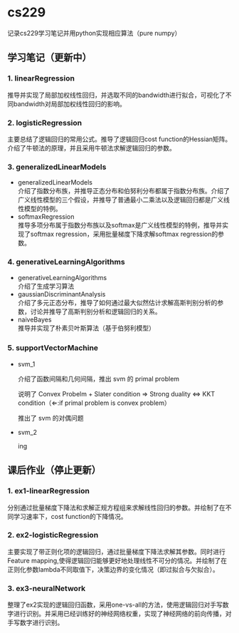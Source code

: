 # cs229
  记录cs229学习笔记并用python实现相应算法（pure numpy）

## 学习笔记（更新中）

### 1. linearRegression  

推导并实现了局部加权线性回归，并选取不同的bandwidth进行拟合，可视化了不同bandwidth对局部加权线性回归的影响。

### 2. logisticRegression  

主要总结了逻辑回归的常用公式。推导了逻辑回归cost function的Hessian矩阵。介绍了牛顿法的原理，并且采用牛顿法求解逻辑回归的参数。

### 3. generalizedLinearModels  

- generalizedLinearModels  
  介绍了指数分布族，并推导正态分布和伯努利分布都属于指数分布族。介绍了广义线性模型的三个假设，并推导了普通最小二乘法以及逻辑回归都是广义线性模型的特例。  
- softmaxRegression  
  推导多项分布属于指数分布族以及softmax是广义线性模型的特例，推导并实现了softmax regression，采用批量梯度下降求解softmax regression的参数。

### 4. generativeLearningAlgorithms  

- generativeLearningAlgorithms  
  介绍了生成学习算法  
- gaussianDiscriminantAnalysis  
  介绍了多元正态分布，推导了如何通过最大似然估计求解高斯判别分析的参数，讨论并推导了高斯判别分析和逻辑回归的关系。  
- naiveBayes  
  推导并实现了朴素贝叶斯算法（基于伯努利模型）

### 5. supportVectorMachine　　

* svm_1

  介绍了函数间隔和几何间隔，推出 svm 的 primal problem

  说明了 Convex Probelm + Slater condition $\Rightarrow$ Strong duality $\Leftrightarrow$ KKT condition（$\Leftarrow$:if primal problem is convex problem）

  推出了 svm 的对偶问题

* svm_2

  ing

## 课后作业（停止更新）
### 1. ex1-linearRegression  
分别通过批量梯度下降法和求解正规方程组来求解线性回归的参数。并绘制了在不同学习速率下，cost function的下降情况。
### 2. ex2-logisticRegression  
主要实现了带正则化项的逻辑回归，通过批量梯度下降法求解其参数。同时进行Feature mapping,使得逻辑回归能够更好地处理线性不可分的情况。并绘制了在正则化参数lambda不同取值下，决策边界的变化情况（即过拟合与欠拟合）。
### 3. ex3-neuralNetwork  
整理了ex2实现的逻辑回归函数，采用one-vs-all的方法，使用逻辑回归对手写数字进行识别。并采用已经训练好的神经网络权重，实现了神经网络的前向传播，对手写数字进行识别。